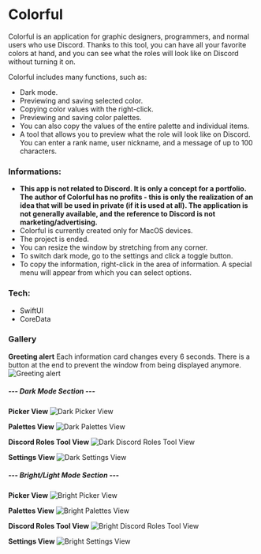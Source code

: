 # Colorful

Colorful is an application for graphic designers, programmers, and normal users who use Discord. Thanks to this tool, you can have all your favorite colors at hand, and you can see what the roles will look like on Discord without turning it on.

Colorful includes many functions, such as:
  - Dark mode.
  - Previewing and saving selected color.
  - Copying color values with the right-click.
  - Previewing and saving color palettes. 
  - You can also copy the values of the entire palette and individual items.
  - A tool that allows you to preview what the role will look like on Discord. You can enter a rank name, user nickname, and a message of up to 100 characters.

### Informations: 
- **This app is not related to Discord. It is only a concept for a portfolio. The author of Colorful has no profits - this is only the realization of an idea that will be used in private (if it is used at all). The application is not generally available, and the reference to Discord is not marketing/advertising.**
- Colorful is currently created only for MacOS devices.
- The project is ended. 
- You can resize the window by stretching from any corner.
- To switch dark mode, go to the settings and click a toggle button.
- To copy the information, right-click in the area of information. A special menu will appear from which you can select options. 

### Tech:
- SwiftUI
- CoreData

### Gallery
**Greeting alert**
Each information card changes every 6 seconds. There is a button at the end to prevent the window from being displayed anymore.
![Greeting alert](https://user-images.githubusercontent.com/41966757/105033760-d6a9b480-5a58-11eb-875e-63227e9766d0.gif)

##### --- Dark Mode Section ---
**Picker View**
![Dark Picker View](https://user-images.githubusercontent.com/41966757/105033701-c0035d80-5a58-11eb-8b25-feafdd23a8e6.png)

**Palettes View**
![Dark Palettes View](https://user-images.githubusercontent.com/41966757/105034798-44a2ab80-5a5a-11eb-9e23-6872068f04fa.png)

**Discord Roles Tool View**
![Dark Discord Roles Tool View](https://user-images.githubusercontent.com/41966757/105034081-4c158500-5a59-11eb-9eff-7dc433a5968d.png)

**Settings View**
![Dark Settings View](https://user-images.githubusercontent.com/41966757/105034844-600db680-5a5a-11eb-91ac-cea0130135ee.png)

##### --- Bright/Light Mode Section ---
**Picker View**
![Bright Picker View](https://user-images.githubusercontent.com/41966757/105035055-b4b13180-5a5a-11eb-842c-c602f7d3cbfe.png)

**Palettes View**
![Bright Palettes View](https://user-images.githubusercontent.com/41966757/105035067-b844b880-5a5a-11eb-8134-df62096fc69f.png)

**Discord Roles Tool View**
![Bright Discord Roles Tool View](https://user-images.githubusercontent.com/41966757/105035072-b975e580-5a5a-11eb-9bb1-ff0c2807f468.png)

**Settings View**
![Bright Settings View](https://user-images.githubusercontent.com/41966757/105035077-ba0e7c00-5a5a-11eb-89ab-9036334e7683.png)
